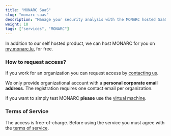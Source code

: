 ```yaml
---
title: "MONARC SaaS"
slug: "monarc-saas"
description: "Manage your security analysis with the MONARC hosted SaaS offering. No server administration burden."
weight: 10
tags: ["services", "MONARC"]
---
```




In addition to our self hosted product, we can host MONARC for you on
[my.monarc.lu](https://my.monarc.lu), for free.


### How to request access?

If you work for an organization you can request access by
[contacting us](mailto:opensource@nc3.lu).

We only provide organizational account with a __personal corporate email address__.
The registration requires one contact email per organization.

If you want to simply test MONARC __please__ use the
[virtual machine](https://www.monarc.lu/download#virtual-machine).


### Terms of Service

The access is free-of-charge. Before using the service you must agree with the
[terms of service](https://my.monarc.lu/terms.html).
